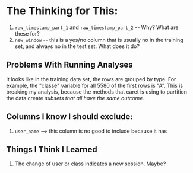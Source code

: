 The Thinking for This: 
==================

1. `raw_timestamp_part_1` and `raw_timestamp_part_2` -- Why? What are these for? 
2. `new_window` -- this is a yes/no column that is usually no in the training set, and always no in the test set. What does it do?  


Problems With Running Analyses
-----------

It looks like in the training data set, the rows are grouped by type. For example, the "classe" variable for 
all 5580 of the first rows is "A". This is breaking my analysis, because the methods that caret is using to partition
the data create *subsets that all have the same outcome.*


Columns I know I should exclude:
-------------------

1. `user_name` --> this column is no good to include because it has 

Things I Think I Learned
-----------------

1. The change of user or class indicates a new session. Maybe? 